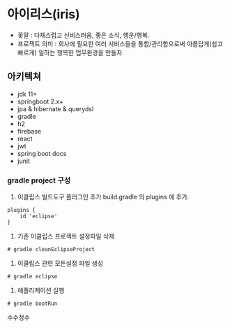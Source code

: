 # 아이리스(iris)
- 꽃말 : 다채스럽고 신비스러움, 좋은 소식, 행운/행복.
- 프로젝트 의미 : 회사에 필요한 여러 서비스들을 통합/관리함으로써 아름답게(쉽고 빠르게) 일하는 행복한 업무환경을 만들자.

## 아키텍쳐
- jdk 11+
- springboot 2.x+
- jpa & hibernate & querydsl
- gradle
- h2
- firebase
- react
- jwt
- spring boot docs
- junit

### gradle project 구성
1. 이클립스 빌드도구 플러그인 추가
build.gradle 의 plugins 에 추가.
```
plugins {
	id 'eclipse'
}

```

1. 기존 이클립스 프로젝트 설정파일 삭제
```
# gradle cleanEclipseProject
```
1. 이클립스 관련 모든설정 파일 생성
```
# gradle eclipse
```
1. 애플리케이션 실행
```
# gradle bootRun
```


수수정수